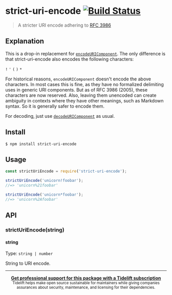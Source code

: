 # strict-uri-encode [![Build Status](https://travis-ci.org/kevva/strict-uri-encode.svg?branch=master)](https://travis-ci.org/kevva/strict-uri-encode)

> A stricter URI encode adhering to [RFC 3986](http://tools.ietf.org/html/rfc3986)

## Explanation

This is a drop-in replacement for [`encodeURIComponent`](https://developer.mozilla.org/en-US/docs/Web/JavaScript/Reference/Global_Objects/encodeURIComponent). The only difference is that strict-uri-encode also encodes the following characters:

`!` `'` `(` `)` `*`

For historical reasons, `encodeURIComponent` doesn't encode the above characters. In most cases this is fine, as they have no formalized delimiting uses in generic URI components. But as of RFC 3986 (2005), these characters are now reserved. Also, leaving them unencoded can create ambiguity in contexts where they have other meanings, such as Markdown syntax. So it is generally safer to encode them.

For decoding, just use [`decodeURIComponent`](https://developer.mozilla.org/en-US/docs/Web/JavaScript/Reference/Global_Objects/decodeURIComponent) as usual.

## Install

```
$ npm install strict-uri-encode
```


## Usage

```js
const strictUriEncode = require('strict-uri-encode');

strictUriEncode('unicorn!foobar');
//=> 'unicorn%21foobar'

strictUriEncode('unicorn*foobar');
//=> 'unicorn%2Afoobar'
```


## API

### strictUriEncode(string)

#### string

Type: `string | number`

String to URI encode.


---

<div align="center">
	<b>
		<a href="https://tidelift.com/subscription/pkg/npm-strict-uri-encode?utm_source=npm-strict-uri-encode&utm_medium=referral&utm_campaign=readme">Get professional support for this package with a Tidelift subscription</a>
	</b>
	<br>
	<sub>
		Tidelift helps make open source sustainable for maintainers while giving companies<br>assurances about security, maintenance, and licensing for their dependencies.
	</sub>
</div>
